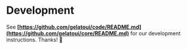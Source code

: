 # Development

See **[https://github.com/gelatoui/code/README.md](https://github.com/gelatoui/core/README.md)** for our development instructions.
Thanks! 💖
